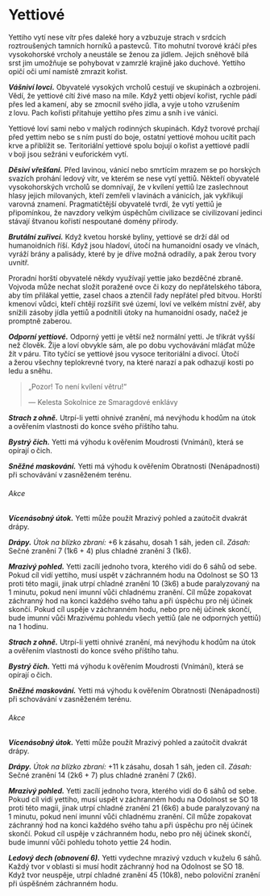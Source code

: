 # Yettiové
  
Yettiho vytí nese vítr přes daleké hory a vzbuzuje strach v srdcích roztroušených tamních horníků a pastevců. Tito mohutní tvorové kráčí přes vysokohorské vrcholy a neustále se ženou za jídlem. Jejich sněhově bílá srst jim umožňuje se pohybovat v zamrzlé krajině jako duchové. Yettiho opičí oči umí namístě zmrazit kořist.
  
***Vášniví lovci.*** Obyvatelé vysokých vrcholů cestují ve skupinách a ozbrojeni. Vědí, že yettiové cítí živé maso na míle. Když yetti objeví kořist, rychle pádí přes led a kamení, aby se zmocnil svého jídla, a vyje u toho vzrušením z lovu. Pach kořisti přitahuje yettiho přes zimu a sníh i ve vánici.
  
Yettiové loví sami nebo v malých rodinných skupinách. Když tvorové prchají před yettim nebo se s ním pustí do boje, ostatní yettiové mohou ucítit pach krve a přiblížit se. Teritoriální yettiové spolu bojují o kořist a yettiové padlí v boji jsou sežráni v euforickém vytí.
  
***Děsiví vřešťani.*** Před lavinou, vánicí nebo smrtícím mrazem se po horských svazích prohání ledový vítr, ve kterém se nese vytí yettiů. Někteří obyvatelé vysokohorských vrcholů se domnívají, že v kvílení yettiů lze zaslechnout hlasy jejich milovaných, kteří zemřeli v lavinách a vánicích, jak vykřikují varovná znamení. Pragmatičtější obyvatelé tvrdí, že vytí yettiů je připomínkou, že navzdory velkým úspěchům civilizace se civilizovaní jedinci stávají štvanou kořistí nespoutané domény přírody.
  
***Brutální zuřivci.*** Když kvetou horské byliny, yettiové se drží dál od humanoidních říší. Když jsou hladoví, útočí na humanoidní osady ve vlnách, vyráží brány a palisády, které by je dříve možná odradily, a pak žerou tvory uvnitř.
  
Proradní horští obyvatelé někdy využívají yettie jako bezděčné zbraně. Vojvoda může nechat složit poražené ovce či kozy do nepřátelského tábora, aby tím přilákal yettie, zasel chaos a ztenčil řady nepřátel před bitvou. Horští kmenoví vůdci, kteří chtějí rozšířit své území, loví ve velkém místní zvěř, aby snížili zásoby jídla yettiů a podnítili útoky na humanoidní osady, načež je promptně zaberou.
  
***Odporní yettiové.*** Odporný yetti je větší než normální yetti. Je třikrát vyšší než člověk. Žije a loví obvykle sám, ale po dobu vychovávání mláďat může žít v páru. Tito tyčící se yettiové jsou vysoce teritoriální a divocí. Útočí a žerou všechny teplokrevné tvory, na které narazí a pak odhazují kosti po ledu a sněhu.

> „Pozor! To není kvílení větru!“
>  
> — Kelesta Sokolnice ze Smaragdové enklávy
  
<Monster 
    title="Yetti"
    subtitle="Velká obluda, chaotické zlo￼"
    armor-class="12 (přirozená zbroj)"
    hit-points="51 (6k10 + 18)"
    speed="8 sáhů, šplhání 8 sáhů"
    str="18 (+4)"
    dex="13 (+1)"
    con="16 (+3)"
    int="8 (-1)"
    wis="12 (+1)"
    cha="7 (-2)"
    saving-throws=""
    skills="Nenápadnost +3, Vnímání +3"
    damage-vulnerabilities=""
    damage-resistances=""
    damage-immunities="chladná"
    condition-immunities=""
    senses="vidění ve tmě 12 sáhů, pasivní Vnímání 13"
    languages="yettiština"
    challenge="3 (700 ZK)"
    >  

***Strach z ohně.*** Utrpí-li yetti ohnivé zranění, má nevýhodu k hodům na útok a ověřením vlastnosti do konce svého příštího tahu.
  
***Bystrý čich.*** Yetti má výhodu k ověřením Moudrosti (Vnímání), která se opírají o čich.
  
***Sněžné maskování.*** Yetti má výhodu k ověřením Obratnosti (Nenápadnosti) při schovávání v zasněženém terénu.
  
###### Akce
  
***Vícenásobný útok.*** Yetti může použít Mrazivý pohled a zaútočit dvakrát drápy.
  
***Drápy.*** *Útok na blízko zbraní:* +6 k zásahu, dosah 1 sáh, jeden cíl. *Zásah:* Sečné zranění 7 (1k6 + 4) plus chladné zranění 3 (1k6).
  
***Mrazivý pohled.*** Yetti zacílí jednoho tvora, kterého vidí do 6 sáhů od sebe. Pokud cíl vidí yettiho, musí uspět v záchranném hodu na Odolnost se SO 13 proti této magii, jinak utrpí chladné zranění 10 (3k6) a bude paralyzovaný na 1 minutu, pokud není imunní vůči chladnému zranění. Cíl může zopakovat záchranný hod na konci každého svého tahu a při úspěchu pro něj účinek skončí. Pokud cíl uspěje v záchranném hodu, nebo pro něj účinek skončí, bude imunní vůči Mrazivému pohledu všech yettiů (ale ne odporných yettiů) na 1 hodinu.

</Monster>  

<Monster 
    title="Odporný yetti"
    subtitle="Obrovská obluda, chaotické zlo￼"
    armor-class="15 (přirozená zbroj)"
    hit-points="137 (11k12 + 66)"
    speed="8 sáhů, šplhání 8 sáhů"
    str="24 (+7)"
    dex="10 (+0)"
    con="22 (+6)"
    int="9 (-1)"
    wis="13 (+1)"
    cha="9 (-1)"
    saving-throws=""
    skills="Nenápadnost +4, Vnímání +5"
    damage-vulnerabilities=""
    damage-resistances=""
    damage-immunities="chladná"
    condition-immunities=""
    senses="vidění ve tmě 12 sáhů, pasivní Vnímání 15"
    languages="yettiština"
    challenge="9 (5 000 ZK)"
    >
 
***Strach z ohně.*** Utrpí-li yetti ohnivé zranění, má nevýhodu k hodům na útok a ověřením vlastnosti do konce svého příštího tahu.
  
***Bystrý čich.*** Yetti má výhodu k ověřením Moudrosti (Vnímání), která se opírají o čich.
  
***Sněžné maskování.*** Yetti má výhodu k ověřením Obratnosti (Nenápadnosti) při schovávání v zasněženém terénu.
  
###### Akce
  
***Vícenásobný útok.*** Yetti může použít Mrazivý pohled a zaútočit dvakrát drápy.
  
***Drápy.*** *Útok na blízko zbraní:* +11 k zásahu, dosah 1 sáh, jeden cíl. *Zásah:* Sečné zranění 14 (2k6 + 7) plus chladné zranění 7 (2k6).
  
***Mrazivý pohled.*** Yetti zacílí jednoho tvora, kterého vidí do 6 sáhů od sebe. Pokud cíl vidí yettiho, musí uspět v záchranném hodu na Odolnost se SO 18 proti této magii, jinak utrpí chladné zranění 21 (6k6) a bude paralyzovaný na 1 minutu, pokud není imunní vůči chladnému zranění. Cíl může zopakovat záchranný hod na konci každého svého tahu a při úspěchu pro něj účinek skončí. Pokud cíl uspěje v záchranném hodu, nebo pro něj účinek skončí, bude imunní vůči pohledu tohoto yettie 24 hodin.
  
***Ledový dech (obnovení 6).*** Yetti vydechne mrazivý vzduch v kuželu 6 sáhů. Každý tvor v oblasti si musí hodit záchranný hod na Odolnost se SO 18. Když tvor neuspěje, utrpí chladné zranění 45 (10k8), nebo poloviční zranění při úspěšném záchranném hodu.

</Monster> 
